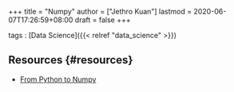 +++
title = "Numpy"
author = ["Jethro Kuan"]
lastmod = 2020-06-07T17:26:59+08:00
draft = false
+++

tags
: [Data Science]({{< relref "data_science" >}})

## Resources {#resources}

- [From Python to Numpy](https://www.labri.fr/perso/nrougier/from-python-to-numpy/)
